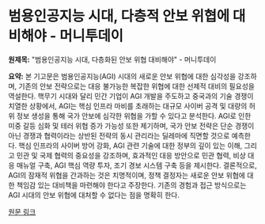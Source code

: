 # 범용인공지능 시대, 다층적 안보 위협에 대비해야 - 머니투데이

**원제목:** &quot;범용인공지능 시대, 다층화된 안보 위협 대비해야&quot; - 머니투데이

**요약:** 본 기고문은 범용인공지능(AGI) 시대의 새로운 안보 위협에 대한 심각성을 강조하며, 기존의 안보 전략으로는 대응 불가능한 복잡한 위협에 대한 선제적 대비의 필요성을 역설한다.  핵무기 시대와 달리 민간 기업이 AGI 개발을 주도하고 중국과의 기술 경쟁이 치열한 상황에서, AGI는 핵심 인프라 마비를 초래하는 대규모 사이버 공격 및 대량의 허위 정보 생성을 통해 국가 안보에 심각한 위협을 가할 수 있다고 분석한다.  AGI로 인한 미중 갈등 심화 및 테러 위협 증가 가능성 또한 제기하며,  국가 안보 전략은 단순 경쟁이 아닌 경쟁과 협력이라는 상반된 전략의 동시 관리라는 딜레마에 직면할 것으로 예측한다.  핵심 인프라의 사이버 방어 강화, AGI 관련 기술에 대한 정부의 깊이 있는 이해, 그리고 민관 및 국제 협력의 중요성을 강조하며,  효과적인 대응 방안으로 민관 협력, 비상 대응 매뉴얼 구축, AGI 핵심 역량 투자, 조기 경보 시스템 구축 등을 제시한다.  결론적으로,  AGI의 잠재적 위협을 간과하는 것은 치명적이며, 정책 결정자는 새로운 안보 위협에 대한 책임감 있는 대비책을 마련해야 한다고 주장한다.  기존의 경험과 접근 방식으로는 AGI 시대의 안보 위협에 대처할 수 없다는 점을 명확히 한다.

[원문 링크](https://news.mt.co.kr/mtview.php?no=2025072523154450695)
